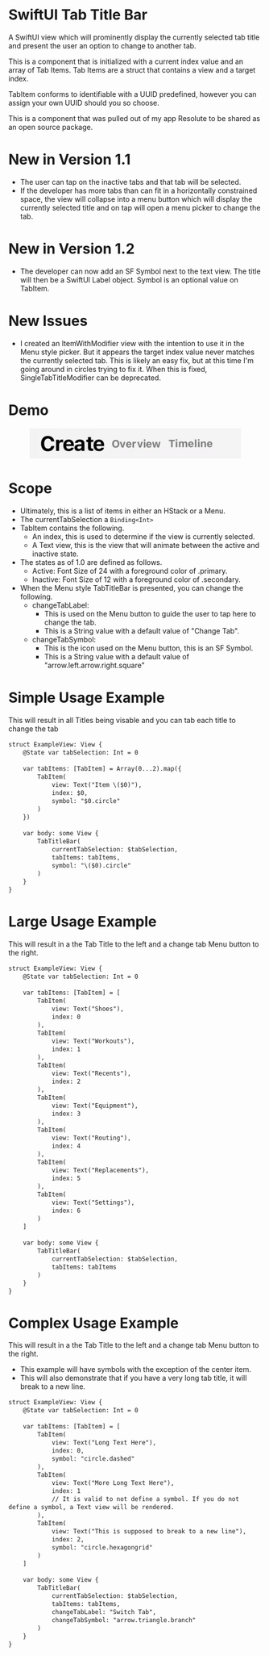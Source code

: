 # SwiftUI Tab Title Bar
A SwiftUI view which will prominently display the currently selected tab title and present the user an option to change to another tab.

This is a component that is initialized with a current index value and an array of Tab Items. Tab Items are a struct that contains a view and a target index. 

TabItem conforms to identifiable with a UUID predefined, however you can assign your own UUID should you so choose. 

This is a component that was pulled out of my app Resolute to be shared as an open source package. 

# New in Version 1.1
- The user can tap on the inactive tabs and that tab will be selected.
- If the developer has more tabs than can fit in a horizontally constrained space, the view will collapse into a menu button which will display the currently selected title and on tap will open a menu picker to change the tab.

# New in Version 1.2
- The developer can now add an SF Symbol next to the text view. The title will then be a SwiftUI Label object. Symbol is an optional value on TabItem.  

# New Issues
- I created an ItemWithModifier view with the intention to use it in the Menu style picker. But it appears the target index value never matches the currently selected tab. This is likely an easy fix, but at this time I'm going around in circles trying to fix it. When this is fixed, SingleTabTitleModifier can be deprecated.  

# Demo
<p align="center">
    <img src="TabTitleBar-Demo.gif" alt="Demo of Tab Title Bar" width="420" height="60" />
</p>

# Scope
- Ultimately, this is a list of items in either an HStack or a Menu.
- The currentTabSelection a `Binding<Int>`
- TabItem contains the following.
    - An index, this is used to determine if the view is currently selected. 
    - A Text view, this is the view that will animate between the active and inactive state. 
- The states as of 1.0 are defined as follows.
    - Active: Font Size of 24 with a foreground color of .primary.
    - Inactive: Font Size of 12 with a foreground color of .secondary.
- When the Menu style TabTitleBar is presented, you can change the following.
    - changeTabLabel: 
        - This is used on the Menu button to guide the user to tap here to change the tab. 
        - This is a String value with a default value of "Change Tab". 
    - changeTabSymbol:
        - This is the icon used on the Menu button, this is an SF Symbol.
        - This is a String value with a default value of "arrow.left.arrow.right.square"


# Simple Usage Example
This will result in all Titles being visable and you can tab each title to change the tab
```
struct ExampleView: View {
    @State var tabSelection: Int = 0
    
    var tabItems: [TabItem] = Array(0...2).map({
        TabItem(
            view: Text("Item \($0)"), 
            index: $0,
            symbol: "$0.circle"
        )
    })
    
    var body: some View {
        TabTitleBar(
            currentTabSelection: $tabSelection,
            tabItems: tabItems,
            symbol: "\($0).circle"
        )
    }
}
```

# Large Usage Example
This will result in a the Tab Title to the left and a change tab Menu button to the right. 
```
struct ExampleView: View {
    @State var tabSelection: Int = 0
    
    var tabItems: [TabItem] = [
        TabItem(
            view: Text("Shoes"),
            index: 0
        ),
        TabItem(
            view: Text("Workouts"),
            index: 1
        ),
        TabItem(
            view: Text("Recents"),
            index: 2
        ),
        TabItem(
            view: Text("Equipment"),
            index: 3
        ),
        TabItem(
            view: Text("Routing"),
            index: 4
        ),
        TabItem(
            view: Text("Replacements"),
            index: 5
        ),
        TabItem(
            view: Text("Settings"),
            index: 6
        )
    ]
    
    var body: some View {
        TabTitleBar(
            currentTabSelection: $tabSelection,
            tabItems: tabItems
        )
    }
}
```

# Complex Usage Example
This will result in a the Tab Title to the left and a change tab Menu button to the right. 
- This example will have symbols with the exception of the center item.
- This will also demonstrate that if you have a very long tab title, it will break to a new line.
```
struct ExampleView: View {
    @State var tabSelection: Int = 0
    
    var tabItems: [TabItem] = [
        TabItem(
            view: Text("Long Text Here"),
            index: 0,
            symbol: "circle.dashed"
        ),
        TabItem(
            view: Text("More Long Text Here"),
            index: 1
            // It is valid to not define a symbol. If you do not define a symbol, a Text view will be rendered. 
        ),
        TabItem(
            view: Text("This is supposed to break to a new line"),
            index: 2,
            symbol: "circle.hexagongrid"
        )
    ]
    
    var body: some View {
        TabTitleBar(
            currentTabSelection: $tabSelection,
            tabItems: tabItems,
            changeTabLabel: "Switch Tab",
            changeTabSymbol: "arrow.triangle.branch"
        )
    }
}
```
